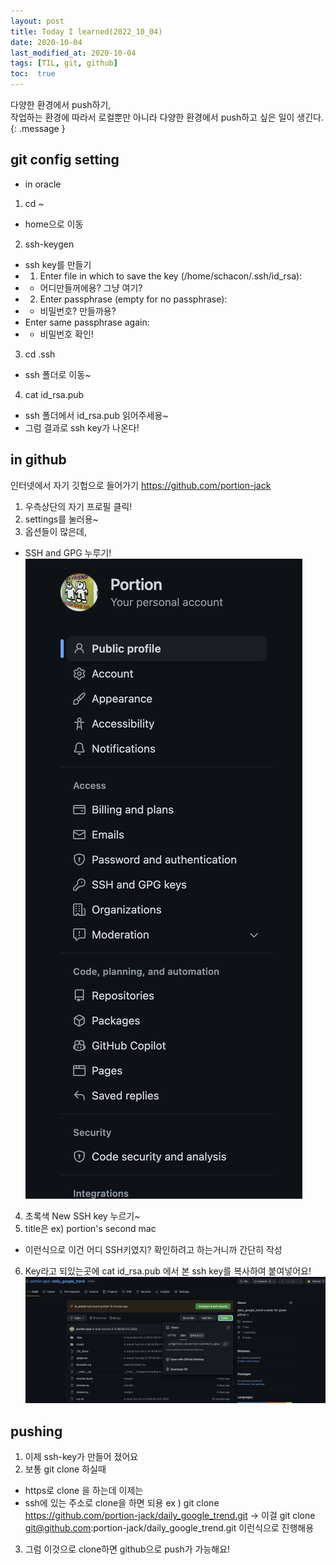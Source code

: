```yaml
---
layout: post
title: Today I learned(2022_10_04)
date: 2020-10-04
last_modified_at: 2020-10-04
tags: [TIL, git, github]
toc:  true
---
```


다양한 환경에서 push하기,<br/>
작업하는 환경에 따라서 로컬뿐만 아니라 다양한 환경에서 push하고 싶은 일이 생긴다.
{: .message }

## git config setting
- in oracle

1. cd ~
  - home으로 이동
2. ssh-keygen
  - ssh key를 만들기
  - 1. Enter file in which to save the key (/home/schacon/.ssh/id_rsa):
  -   - 어디만들꺼에용? 그냥 여기?
  - 2. Enter passphrase (empty for no passphrase):
  -   - 비밀번호? 만들까용?
  - Enter same passphrase again:
  -   - 비밀번호 확인!
3. cd .ssh
  - ssh 폴더로 이동~
4. cat id_rsa.pub
  - ssh 폴더에서 id_rsa.pub 읽어주세용~
  - 그럼 결과로 ssh key가 나온다!

## in github
인터넷에서 자기 깃헙으로 들어가기
https://github.com/portion-jack

1. 우측상단의 자기 프로필 클릭!
2. settings를 눌러용~
3. 옵션들이 많은데,
- SSH and GPG 누루기!
![git_options](img/git_options.png)

4. 초록색 New SSH key 누르기~
5. title은 ex) portion's second mac
- 이런식으로 이건 어디 SSH키였지? 확인하려고 하는거니까 간단히 작성
6. Key라고 되있는곳에 cat id_rsa.pub 에서 본 ssh key를 복사하여 붙여넣어요!
![git_ssh](img/git_ssh.png)

## pushing
1. 이제 ssh-key가 만들어 졌어요
2. 보통 git clone 하실때
- https로 clone 을 하는데 이제는
- ssh에 있는 주소로 clone을 하면 되용
ex ) git clone https://github.com/portion-jack/daily_google_trend.git
-> 이걸 git clone git@github.com:portion-jack/daily_google_trend.git
이런식으로 진행해용
3. 그럼 이것으로 clone하면 github으로 push가 가능해요!


